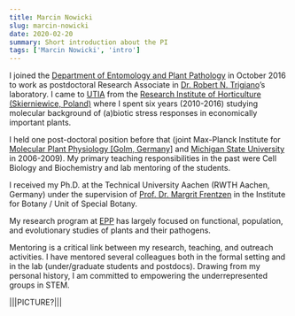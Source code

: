 ```yaml
---
title: Marcin Nowicki
slug: marcin-nowicki
date: 2020-02-20
summary: Short introduction about the PI
tags: ['Marcin Nowicki', 'intro']
---
```


I joined the [Department of Entomology and Plant Pathology](https://epp.tennessee.edu) in October 2016 to work as postdoctoral Research Associate in [Dr. Robert N. Trigiano](https://epp.tennessee.edu/people/directory/dr-robert-trigiano/)’s laboratory. I came to [UTIA](https://ag.tennessee.edu/Pages/default.aspx) from the [Research Institute of Horticulture (Skierniewice, Poland)](http://www.inhort.pl) where I spent six years (2010-2016) studying molecular background of (a)biotic stress responses in economically important plants. 

I held one post-doctoral position before that (joint Max-Planck Institute for [Molecular Plant Physiology [Golm, Germany]](https://www.mpimp-golm.mpg.de/2168/en) and [Michigan State University](https://prl.natsci.msu.edu) in 2006-2009). My primary teaching responsibilities in the past were Cell Biology and Biochemistry and lab mentoring of the students.

I received my Ph.D. at the Technical University Aachen (RWTH Aachen, Germany) under the supervision of [Prof. Dr. Margrit Frentzen](http://www.bio1.rwth-aachen.de/SpecialBotany/team.html) in the Institute for Botany / Unit of Special Botany. 

My research program at [EPP](https://epp.tennessee.edu) has largely focused on functional, population, and evolutionary studies of plants and their pathogens.

Mentoring is a critical link between my research, teaching, and outreach activities. I have mentored several colleagues both in the formal setting and in the lab (under/graduate students and postdocs). Drawing from my personal history, I am committed to empowering the underrepresented groups in STEM.

|||PICTURE?|||